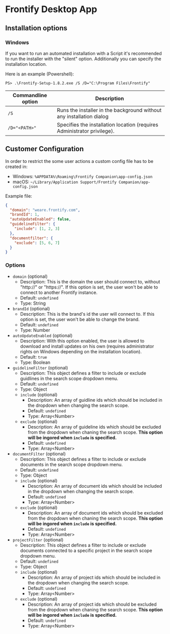 # Frontify Desktop App

## Installation options

### Windows

If you want to run an automated installation with a Script it's recommended to run the installer with the "silent" option. Additionally you can specify the installation location.

Here is an example (Powershell):

```
PS> .\Frontify-Setup-1.8.2.exe /S /D="C:\Program Files\Frontify"
```

| Commandline option | Description                                                             |
| ------------------ | ----------------------------------------------------------------------- |
| `/S`               | Runs the installer in the background without any installation dialog    |
| `/D="<PATH>"`      | Specifies the installation location (requires Administrator privilege). |

## Customer Configuration

In order to restrict the some user actions a custom config file has to be created in:

- Windows: `%APPDATA%\Roaming\Frontify Companion\app-config.json`
- macOS: `~/Library/Application Support/Frontify Companion/app-config.json`

Example file:

```json
{
  "domain": "weare.frontify.com",
  "brandId": 1,
  "autoUpdateEnabled": false,
  "guidelineFilter": {
    "include": [1, 2, 3]
  },
  "documentfilter": {
    "exclude": [5, 6, 7]
  }
}
```

### Options

- `domain` (optional)
  - Description: This is the domain the user should connect to, without "http://" or "https://". If this option is set, the user won't be able to connect to another Frontify instance.
  - Default: `undefined`
  - Type: String
- `brandId` (optional)
  - Description: This is the brand's id the user will connect to. If this option is set, the user won't be able to change the brand.
  - Default: `undefined`
  - Type: Number
- `autoUpdateEnabled` (optional)
  - Description: With this option enabled, the user is allowed to download and install updates on his own (requires administrator rights on Windows depending on the installation location).
  - Default: `true`
  - Type: Boolean
- `guidelineFilter` (optional)
  - Description: This object defines a filter to include or exclude guidlines in the search scope dropdown menu.
  - Default: `undefined`
  - Type: Object
  - `include` (optional)
    - Description: An array of guidline ids which should be included in the dropdown when changing the search scope.
    - Default: `undefined`
    - Type: Array\<Number>
  - `exclude` (optional)
    - Description: An array of guideline ids which should be excluded from the dropdown when chaning the search scope. **This option will be ingored when `include` is specified.**
    - Default: `undefined`
    - Type: Array\<Number>
- `documentFilter` (optional)
  - Description: This object defines a filter to include or exclude documents in the search scope dropdown menu.
  - Default: `undefined`
  - Type: Object
  - `include` (optional)
    - Description: An array of document ids which should be included in the dropdown when changing the search scope.
    - Default: `undefined`
    - Type: Array\<Number>
  - `exclude` (optional)
    - Description: An array of document ids which should be excluded from the dropdown when chaning the search scope. **This option will be ingored when `include` is specified.**
    - Default: `undefined`
    - Type: Array\<Number>
- `projectFilter` (optional)
  - Description: This object defines a filter to include or exclude documents connected to a specific project in the search scope dropdown menu.
  - Default: `undefined`
  - Type: Object
  - `include` (optional)
    - Description: An array of project ids which should be included in the dropdown when changing the search scope.
    - Default: `undefined`
    - Type: Array\<Number>
  - `exclude` (optional)
    - Description: An array of project ids which should be excluded from the dropdown when chaning the search scope. **This option will be ingored when `include` is specified.**
    - Default: `undefined`
    - Type: Array\<Number>

